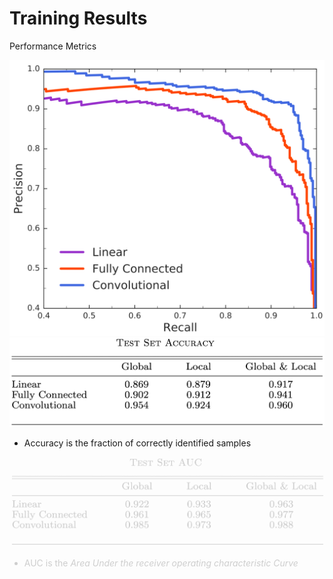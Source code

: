 # Training Results

Performance Metrics

<div class="grid grid-cols-2 justify-items-center">
<div class="cols-span-1">
<img src="/images/pre_rec.png" class="p-4 shadow-xl max-w-90"/>
</div>
<div class="cols-span-1 grid grid-rows-2 items-center">
<div class="rows-span-1 grid grid-rows-2 max-h-70">
<div>
<img src="/images/acc.png" class=" max-w-100"/>
</div>
<div>

* Accuracy is the fraction of correctly identified samples

</div>
</div>
<div class="rows-span-1 grid grid-rows-2 -mt-20 not-active">
<img src="/images/auc.png" class=" max-w-100"/>


* AUC is the *Area Under the receiver operating characteristic Curve*

</div>
</div>
</div>

<style>
.not-active {
  opacity: 20%;
}
</style>